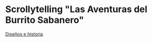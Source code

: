 # Scrollytelling "Las Aventuras del Burrito Sabanero"

[Diseños e historia](https://www.figma.com/design/f3Iv1rvDkPiNJjxjWo0Cel/Burrito-Sabanero?node-id=0-1&t=GmjSaaG7aTPjgH8Y-1)

